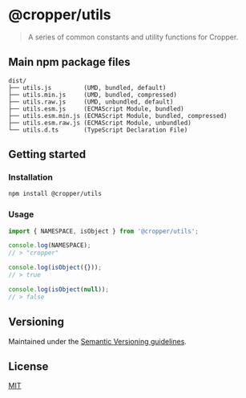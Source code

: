 # @cropper/utils

> A series of common constants and utility functions for Cropper.

## Main npm package files

```text
dist/
├── utils.js         (UMD, bundled, default)
├── utils.min.js     (UMD, bundled, compressed)
├── utils.raw.js     (UMD, unbundled, default)
├── utils.esm.js     (ECMAScript Module, bundled)
├── utils.esm.min.js (ECMAScript Module, bundled, compressed)
├── utils.esm.raw.js (ECMAScript Module, unbundled)
└── utils.d.ts       (TypeScript Declaration File)
```

## Getting started

### Installation

```sh
npm install @cropper/utils
```

### Usage

```js
import { NAMESPACE, isObject } from '@cropper/utils';

console.log(NAMESPACE);
// > "cropper"

console.log(isObject({}));
// > true

console.log(isObject(null));
// > false
```

## Versioning

Maintained under the [Semantic Versioning guidelines](https://semver.org/).

## License

[MIT](https://opensource.org/licenses/MIT)
